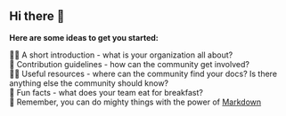## Hi there 👋



**Here are some ideas to get you started:**

🙋‍♀️ A short introduction - what is your organization all about? \
🌈 Contribution guidelines - how can the community get involved? \
👩‍💻 Useful resources - where can the community find your docs? Is there anything else the community should know? \
🍿 Fun facts - what does your team eat for breakfast? \
🧙 Remember, you can do mighty things with the power of [Markdown](https://docs.github.com/github/writing-on-github/getting-started-with-writing-and-formatting-on-github/basic-writing-and-formatting-syntax) 

